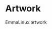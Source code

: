 # Artwork

EmmaLinux artwork


<palette>
<color name='Water-&-Rust-1' rgb='151F30' r='20' g='31' b='48' />
<color name='Water-&-Rust-2' rgb='103778' r='15' g='55' b='119' />
<color name='Water-&-Rust-3' rgb='0593A2' r='4' g='146' b='161' />
<color name='Water-&-Rust-4' rgb='FF7A48' r='255' g='122' b='71' />
<color name='Water-&-Rust-5' rgb='E3371E' r='226' g='55' b='29' />
</palette>
